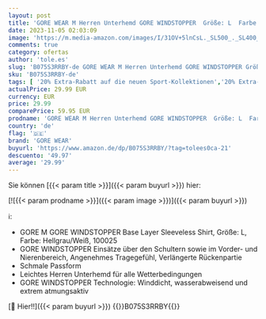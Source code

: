 ```yaml
---
layout: post
title: 'GORE WEAR M Herren Unterhemd GORE WINDSTOPPER  Größe: L  Farbe: Hellgrau/Weiß'
date: 2023-11-05 02:03:09
image: 'https://m.media-amazon.com/images/I/31OV+5lnCsL._SL500_._SL400_.jpg'
comments: true
category: ofertas
author: 'tole.es'
slug: 'B075S3RRBY-de GORE WEAR M Herren Unterhemd GORE WINDSTOPPER Größe: L...'
sku: 'B075S3RRBY-de'
tags: [ '20% Extra-Rabatt auf die neuen Sport-Kollektionen','20% Extra-Rabatt: auf Top-Sportartikel','Activewear für Herren','Activewear-Shirts & Tops für Herren','Activewear-Tops für Herren','Arborist Merchandising Root','Child 4','Fashion','Herren-Unterhemden','Herren-Unterwäsche','Herrenbekleidung','Herrenmode','Self Service','Special Features Stores','Sport & Freizeit','Sport 20% Extra-Rabatt: Gore','Sport Apparel Sales','Sports-Promotions','Sportunterhemden für Herren','Sportunterwäsche für Herren','ef3a019d-6628-41d5-b303-291126686917_0','ef3a019d-6628-41d5-b303-291126686917_3701','ef3a019d-6628-41d5-b303-291126686917_5701','ef3a019d-6628-41d5-b303-291126686917_7401','ef3a019d-6628-41d5-b303-291126686917_7801','ef3a019d-6628-41d5-b303-291126686917_8801','gore wear','🇩🇪', ]
actualPrice: 29.99 EUR
currency: EUR
price: 29.99
comparePrice: 59.95 EUR
prodname: 'GORE WEAR M Herren Unterhemd GORE WINDSTOPPER  Größe: L  Farbe: Hellgrau/Weiß'
country: 'de'
flag: '🇩🇪'
brand: 'GORE WEAR'
buyurl: 'https://www.amazon.de/dp/B075S3RRBY/?tag=tolees0ca-21'
descuento: '49.97'
average: '29.99'
---
```


Sie können [{{< param title >}}]({{< param buyurl >}}) hier:

[![{{< param prodname >}}]({{< param image >}})]({{< param buyurl >}})

ℹ️:

- GORE M GORE WINDSTOPPER Base Layer Sleeveless Shirt, Größe: L, Farbe: Hellgrau/Weiß, 100025
- GORE WINDSTOPPER Einsätze über den Schultern sowie im Vorder- und Nierenbereich, Angenehmes Tragegefühl, Verlängerte Rückenpartie
- Schmale Passform
- Leichtes Herren Unterhemd für alle Wetterbedingungen
- GORE WINDSTOPPER Technologie: Winddicht, wasserabweisend und extrem atmungsaktiv

[🛒 Hier!!]({{< param buyurl >}})
{{<world>}}B075S3RRBY{{</world>}}
